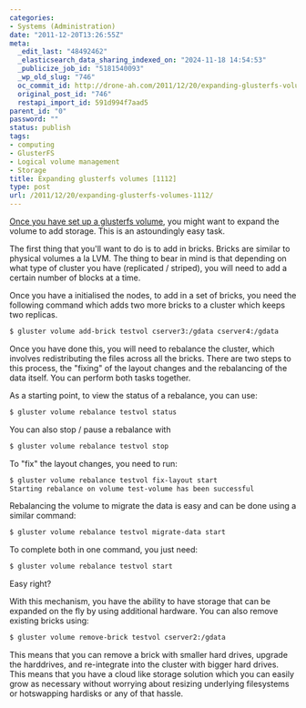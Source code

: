 ```yaml
---
categories:
- Systems (Administration)
date: "2011-12-20T13:26:55Z"
meta:
  _edit_last: "48492462"
  _elasticsearch_data_sharing_indexed_on: "2024-11-18 14:54:53"
  _publicize_job_id: "5181540093"
  _wp_old_slug: "746"
  oc_commit_id: http://drone-ah.com/2011/12/20/expanding-glusterfs-volumes-1112/1324387621
  original_post_id: "746"
  restapi_import_id: 591d994f7aad5
parent_id: "0"
password: ""
status: publish
tags:
- computing
- GlusterFS
- Logical volume management
- Storage
title: Expanding glusterfs volumes [1112]
type: post
url: /2011/12/20/expanding-glusterfs-volumes-1112/
---
```


[Once you have set up a glusterfs volume](/2011/11/24/glusterfs-howto/ "GlusterFS HOWTO [1108]"),
you might want to expand the volume to add storage. This is an astoundingly easy
task.

The first thing that you'll want to do is to add in bricks. Bricks are similar
to physical volumes a la LVM. The thing to bear in mind is that depending on
what type of cluster you have (replicated / striped), you will need to add a
certain number of blocks at a time.

Once you have a initialised the nodes, to add in a set of bricks, you need the
following command which adds two more bricks to a cluster which keeps two
replicas.

```bash
$ gluster volume add-brick testvol cserver3:/gdata cserver4:/gdata
```

Once you have done this, you will need to rebalance the cluster, which involves
redistributing the files across all the bricks. There are two steps to this
process, the "fixing" of the layout changes and the rebalancing of the data
itself. You can perform both tasks together.

As a starting point, to view the status of a rebalance, you can use:

```bash
$ gluster volume rebalance testvol status
```

You can also stop / pause a rebalance with

```bash
$ gluster volume rebalance testvol stop
```

To "fix" the layout changes, you need to run:

```bash
$ gluster volume rebalance testvol fix-layout start
Starting rebalance on volume test-volume has been successful
```

Rebalancing the volume to migrate the data is easy and can be done using a
similar command:

```bash
$ gluster volume rebalance testvol migrate-data start
```

To complete both in one command, you just need:

```bash
$ gluster volume rebalance testvol start
```

Easy right?

With this mechanism, you have the ability to have storage that can be expanded
on the fly by using additional hardware. You can also remove existing bricks
using:

```bash
$ gluster volume remove-brick testvol cserver2:/gdata
```

This means that you can remove a brick with smaller hard drives, upgrade the
harddrives, and re-integrate into the cluster with bigger hard drives. This
means that you have a cloud like storage solution which you can easily grow as
necessary without worrying about resizing underlying filesystems or hotswapping
hardisks or any of that hassle.
